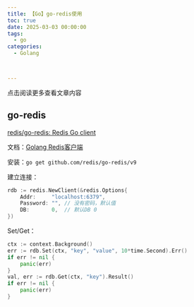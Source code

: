 ```yaml
---
title: 【Go】go-redis使用
toc: true
date: 2025-03-03 00:00:00
tags: 
  - go
categories: 
  - Golang



---
```


点击阅读更多查看文章内容<!--more-->

## go-redis

[redis/go-redis: Redis Go client](https://github.com/redis/go-redis)

文档：[Golang Redis客户端](https://redis.uptrace.dev/zh/)

安装：`go get github.com/redis/go-redis/v9`

建立连接：

```go
rdb := redis.NewClient(&redis.Options{
    Addr:     "localhost:6379",
    Password: "", // 没有密码，默认值
    DB:       0,  // 默认DB 0
})
```

Set/Get：

```go
ctx := context.Background()
err := rdb.Set(ctx, "key", "value", 10*time.Second).Err()
if err != nil {
    panic(err)
}
val, err := rdb.Get(ctx, "key").Result()
if err != nil {
    panic(err)
}
```